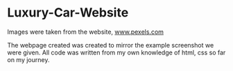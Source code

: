 # Luxury-Car-Website
Images were taken from the website, www.pexels.com

The webpage created was created to mirror the example screenshot we were given. All code was written from my own knowledge of html, css so far on my journey.